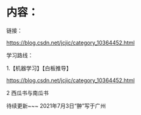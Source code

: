 # 内容：

链接：

https://blog.csdn.net/jcjic/category_10364452.html

学习路线：

1.【机器学习】【白板推导】

https://blog.csdn.net/jcjic/category_10364452.html

2 西瓜书与南瓜书

待续更新~~~                                                                                                            2021年7月3日“翀”写于广州